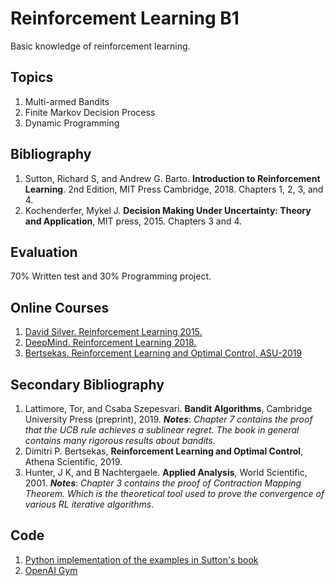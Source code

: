 # Reinforcement Learning B1
Basic knowledge of reinforcement learning.

## Topics
1.	Multi-armed Bandits 
2.	Finite Markov Decision Process
3.	Dynamic Programming

## Bibliography
1. Sutton, Richard S, and Andrew G. Barto. **Introduction to Reinforcement Learning**. 2nd Edition, MIT Press Cambridge, 2018.  Chapters 1, 2, 3, and 4.
2. Kochenderfer, Mykel J. **Decision Making Under Uncertainty: Theory and Application**, MIT press, 2015. Chapters 3 and 4.

## Evaluation
70% Written test and 30% Programming project.

## Online Courses
1. [David Silver. Reinforcement Learning 2015.](http://www0.cs.ucl.ac.uk/staff/d.silver/web/Teaching.html)
2. [DeepMind. Reinforcement Learning 2018.](https://www.youtube.com/playlist?list=PLqYmG7hTraZDNJre23vqCGIVpfZ_K2RZs)
3. [Bertsekas. Reinforcement Learning and Optimal Control, ASU-2019](http://web.mit.edu/dimitrib/www/RLbook.html)

## Secondary Bibliography
1. Lattimore, Tor, and Csaba Szepesvari. **Bandit Algorithms**, Cambridge University Press (preprint), 2019. 
   **_Notes_**: _Chapter 7 contains the proof that the UCB rule achieves a sublinear regret. The book in general contains many rigorous results about bandits._ 
2. Dimitri P. Bertsekas, **Reinforcement Learning and Optimal Control**, Athena Scientific, 2019.
3. Hunter, J K, and B Nachtergaele. **Applied Analysis**, World Scientific, 2001. 
   **_Notes_**: _Chapter 3 contains the proof of Contraction Mapping Theorem. Which is the theoretical tool used to prove the convergence of various RL iterative algorithms_. 

## Code
1. [Python implementation of the examples in Sutton's book](https://github.com/ShangtongZhang/reinforcement-learning-an-introduction)
2. [OpenAI Gym](https://gym.openai.com)

